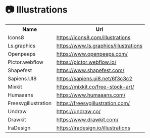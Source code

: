 

<!-- illustrations -->
<h1 align="left">📷 Illustrations</h1>

<table>

  <tr>
    <th>Name</th>
    <th>Url</th>
  </tr>

  <tr>
    <td>Icons8</td>
    <td>
        <a href="https://icons8.com/illustrations" target="_blank">https://icons8.com/illustrations</a>
    </td>
  </tr>

  <tr>
    <td>Ls.graphics</td>
    <td>
        <a href="https://www.ls.graphics/illustrations" target="_blank">https://www.ls.graphics/illustrations</a>
    </td>
  </tr>

  <tr>
    <td>Openpeeps</td>
    <td>
        <a href="https://www.openpeeps.com/" target="_blank">https://www.openpeeps.com/</a>
    </td>
  </tr>

  <tr>
    <td>Pictor.webflow</td>
    <td>
        <a href="https://pictor.webflow.io/" target="_blank">https://pictor.webflow.io/</a>
    </td>
  </tr>

  <tr>
    <td>Shapefest</td>
    <td>
        <a href="https://www.shapefest.com/" target="_blank">https://www.shapefest.com/</a>
    </td>
  </tr>
  
   <tr>
    <td>Sapiens.UI8</td>
    <td>
        <a href="https://sapiens.ui8.net/6f3c3c2" target="_blank">https://sapiens.ui8.net/6f3c3c2</a>
    </td>
  </tr>

   <tr>
    <td>Mixkit</td>
    <td>
        <a href="https://mixkit.co/free-stock-art/" target="_blank">https://mixkit.co/free-stock-art/</a>
    </td>
  </tr>

   <tr>
    <td>Humaaans</td>
    <td>
        <a href="https://www.humaaans.com/" target="_blank">https://www.humaaans.com/</a>
    </td>
  </tr>

   <tr>
    <td>Freesvgillustration</td>
    <td>
        <a href="https://freesvgillustration.com/" target="_blank">https://freesvgillustration.com/</a>
    </td>
  </tr>

   <tr>
    <td>Undraw</td>
    <td>
        <a href="https://undraw.co/" target="_blank">https://undraw.co/</a>
    </td>
  </tr>

   <tr>
    <td>Drawkit</td>
    <td>
        <a href="https://www.drawkit.com/" target="_blank">https://www.drawkit.com/</a>
    </td>
  </tr>

  <tr>
    <td>IraDesign</td>
    <td>
        <a href="https://iradesign.io/illustrations" target="_blank">https://iradesign.io/illustrations</a>
    </td>
  </tr>
  
  
</table>

